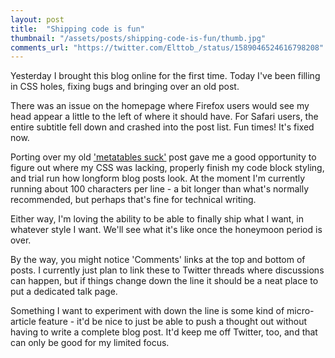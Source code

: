 ```yaml
---
layout: post
title:  "Shipping code is fun"
thumbnail: "/assets/posts/shipping-code-is-fun/thumb.jpg"
comments_url: "https://twitter.com/Elttob_/status/1589046524616798208"
---
```

Yesterday I brought this blog online for the first time. Today I've been filling
in CSS holes, fixing bugs and bringing over an old post.

There was an issue on the homepage where Firefox users would see my head appear
a little to the left of where it should have. For Safari users, the entire
subtitle fell down and crashed into the post list. Fun times! It's fixed now.

Porting over my old ['metatables suck'](/2022/10/06/metatables-suck.html) post
gave me a good opportunity to figure out where my CSS was lacking, properly
finish my code block styling, and trial run how longform blog posts look. At the
moment I'm currently running about 100 characters per line - a bit longer than
what's normally recommended, but perhaps that's fine for technical writing.

Either way, I'm loving the ability to be able to finally ship what I want, in
whatever style I want. We'll see what it's like once the honeymoon period is
over.

By the way, you might notice 'Comments' links at the top and bottom of posts. I
currently just plan to link these to Twitter threads where discussions can
happen, but if things change down the line it should be a neat place to put a
dedicated talk page.

Something I want to experiment with down the line is some kind of micro-article
feature - it'd be nice to just be able to push a thought out without having to
write a complete blog post. It'd keep me off Twitter, too, and that can only be
good for my limited focus.